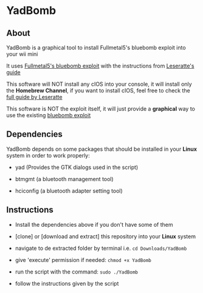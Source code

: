 # YadBomb

## About

YadBomb is a graphical tool to install Fullmetal5's bluebomb exploit into your wii mini

It uses [Fullmetal5's bluebomb exploit](https://github.com/Fullmetal5/bluebomb) with the instructions from [Leseratte's guide](https://forum.wii-homebrew.com/index.php/Thread/59342-Installing-Homebrew-on-the-Wii-Mini/)

This software will NOT install any cIOS into your console, it will install only the **Homebrew Channel**, if you want to install cIOS, feel free to check the [full guide by Leseratte](https://forum.wii-homebrew.com/index.php/Thread/59342-Installing-Homebrew-on-the-Wii-Mini/)

This software is NOT the exploit itself, it will just provide a **graphical** way to use the existing [bluebomb exploit](https://github.com/Fullmetal5/bluebomb)

## Dependencies

YadBomb depends on some packages that should be installed in your **Linux** system in order to work properly:
- yad (Provides the GTK dialogs used in the script)

- btmgmt (a bluetooth management tool)

- hciconfig (a bluetooth adapter setting tool)

## Instructions

- Install the dependencies above if you don't have some of them 


- [clone] or [download and extract] this repository into your **Linux** system

- navigate to de extracted folder by terminal i.e. `cd Downloads/YadBomb`

- give 'execute' permission if needed: `chmod +x YadBomb`

- run the script with the command: `sudo ./YadBomb`

- follow the instructions given by the script
